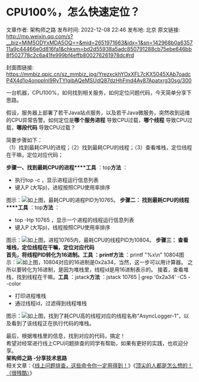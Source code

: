 # CPU100%，怎么快速定位？

文章作者: 架构师之路
发布时间: 2022-12-08 22:46
发布地: 北京
原文链接: http://mp.weixin.qq.com/s?__biz=MjM5ODYxMDA5OQ==&mid=2651971663&idx=1&sn=142968b0a635711a9c44466e0d816fa1&chksm=bd2d55938a5adc850791288cb75ebe646bb8f502778c2c6a41fe999bf4effb800276261978dc#rd

封面图链接: https://mmbiz.qpic.cn/sz_mmbiz_jpg/YrezxckhYOxXFL7cKX5045XAb7oadcP4X4d1o4onppInl9RyTYlgibAQeMSUdQ87dzHhFmd4Ay87Apatxrg30sg/300

一台机器，CPU100%，如何找到相关服务，如何定位问题代码，今天简单分享下思路。

假设，服务器上部署了若干Java站点服务，以及若干Java微服务，突然收到运维的CPU异常告警。如何定位是**哪个服务进程**
导致CPU过载，**哪个线程** 导致CPU过载，**哪段代码** 导致CPU过载？  
  
简要步骤如下：  
（1）找到最耗CPU的进程；（2）找到最耗CPU的线程；（3）查看堆栈，定位线程在干嘛，定位对应代码；  
  
**步骤一、找到最耗CPU的进程****工具** ：top**方法** ：

  * 执行top -c ，显示进程运行信息列表
  * 键入P (大写p)，进程按照CPU使用率排序

图示：![](https://mmbiz.qpic.cn/mmbiz_png/YrezxckhYOwqQNj1v6A8STxric6DhicO1RNpS1RoZ6kgVks8tTvI6CtYpjYshib8ugjpbLCRMzGjYP5MUK3Fwhq9w/640?wx_fmt=png)如上图，最耗CPU的进程PID为10765。
**步骤二： 找到最耗CPU的线程****工具** ：top**方法** ：

  * top -Hp 10765 ，显示一个进程的线程运行信息列表
  * 键入P (大写p)，线程按照CPU使用率排序

图示：![](https://mmbiz.qpic.cn/mmbiz_png/YrezxckhYOwqQNj1v6A8STxric6DhicO1RpEQ1HvfmxdKCxuA3cGe2s5S64HPcFHwowbcNrQsAuia4psFWYmTyBwA/640?wx_fmt=png)如上图，进程10765内，最耗CPU的线程PID为10804。
**步骤三： 查看堆栈，定位线程在干嘛，定位对应代码  
**首先，将线程PID转化为16进制。**工具** ：printf**方法** ：printf "%x\n" 10804图示：![](https://mmbiz.qpic.cn/mmbiz_png/YrezxckhYOwqQNj1v6A8STxric6DhicO1R1NI7Gwhyj6iaiaR87lfiacwuTLbwmtM6MFUuBERVdqsGbz4jWbkbVm4nQ/640?wx_fmt=png)如上图，10804对应的16进制是0x2a34，当然，这一步可以用计算器。 之所以要转化为16进制，是因为堆栈里，线程id是用16进制表示的。 接着，查看堆栈，找到线程在干嘛。**工具** ：jstack**方法** ：jstack 10765 | grep '0x2a34' -C5 --color

  * 打印进程堆栈
  * 通过线程id，过滤得到线程堆栈

图示：![](https://mmbiz.qpic.cn/mmbiz_png/YrezxckhYOwqQNj1v6A8STxric6DhicO1Rlr3V2ibWsbgvRs5LBicicSXMMcCrfMWKxL8IibbiaBcuDb4dDcvoRmJF67w/640?wx_fmt=png)如上图，找到了耗CPU高的线程对应的线程名称“AsyncLogger-1”，以及看到了该线程正在执行代码的堆栈。  
  
最后，根据堆栈里的信息，找到对应的代码，搞定！  
希望对经常进行线上CPU问题排查的同学有帮助，如果有更好的实践，也欢迎分享。  
****架构师之路** -分享技术思路**  
相关文章：《[线上问题排查，这些命令你一定用得到！](http://mp.weixin.qq.com/s?__biz=MjM5ODYxMDA5OQ==&mid=2651971630&idx=2&sn=e41a1e64f31e3185a0d8db2643e65817&chksm=bd2d55f28a5adce4e9a66a862799f42a91a459559f7c42b61ba5909a35f2f4409a17cc00afc6&scene=21#wechat_redirect)》《[顶尖的人都是怎么想的！（很残酷）](http://mp.weixin.qq.com/s?__biz=MjM5ODYxMDA5OQ==&mid=2651971635&idx=1&sn=e19f7c5fb14c8cac3242d90d9d02d704&chksm=bd2d55ef8a5adcf9605a22e4644a4f9b78be9c43047b72c37a225e2f1e1d34abf1ed0ce9fc02&scene=21#wechat_redirect)》

